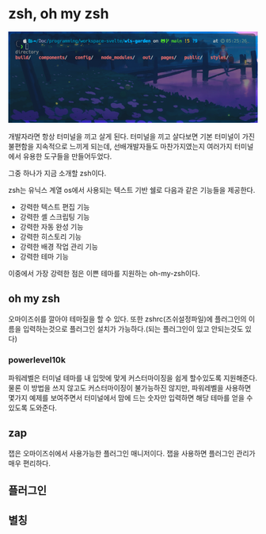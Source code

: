 # zsh, oh my zsh

![현재 사용중인 터미널 테마](./zsh,_ohmyzsh1.png)

개발자라면 항상 터미널을 끼고 살게 된다. 터미널을 끼고 살다보면 기본 터미널이 가진 불편함을 지속적으로 느끼게 되는데, 선배개발자들도 마찬가지였는지 여러가지 터미널에서 유용한 도구들을 만들어두었다.

그중 하나가 지금 소개할 zsh이다.

zsh는 유닉스 계열 os에서 사용되는 텍스트 기반 쉘로 다음과 같은 기능들을 제공한다.

- 강력한 텍스트 편집 기능
- 강력한 셸 스크립팅 기능
- 강력한 자동 완성 기능
- 강력한 히스토리 기능
- 강력한 배경 작업 관리 기능
- 강력한 테마 기능

이중에서 가장 강력한 점은 이쁜 테마를 지원하는 oh-my-zsh이다.

## oh my zsh
오마이즈쉬를 깔아야 테마질을 할 수 있다.
또한 zshrc(즈쉬설정파일)에 플러그인의 이름을 입력하는것으로 플러그인 설치가 가능하다.(되는 플러그인이 있고 안되는것도 있다) 

### powerlevel10k
파워레벨은 터미널 테마를 내 입맛에 맞게 커스터마이징을 쉽게 할수있도록 지원해준다. 물론 이 방법을 쓰지 않고도 커스터마이징이 불가능하진 않지만, 파워레벨을 사용하면 몇가지 예제를 보여주면서 터미널에서 맘에 드는 숫자만 입력하면 해당 테마를 얻을 수 있도록 도와준다.

## zap
잽은 오마이즈쉬에서 사용가능한 플러그인 매니저이다.
잽을 사용하면 플러그인 관리가 매우 편리하다.

## 플러그인

## 별칭
